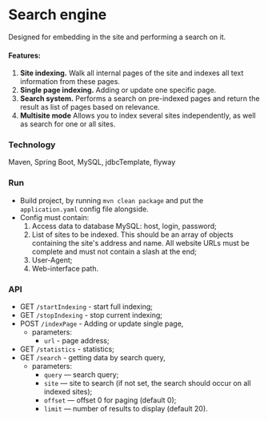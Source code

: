 
# Search engine

Designed for embedding in the site and performing a search on it.

#### Features:

1. **Site indexing.** Walk all internal pages of the site and indexes all text information from these pages.
2. **Single page indexing.** Adding or update one specific page.
3. **Search system.** Performs a search on pre-indexed pages and return the result as list of pages based on relevance.
4. **Multisite mode** Allows you to index several sites independently, as well as search for one or all sites.

### Technology

Maven, Spring Boot, MySQL, jdbcTemplate, flyway

### Run

- Build project, by running `mvn clean package` and put the `application.yaml` config file alongside.
- Config must contain:
    1. Access data to database MySQL: host, login, password;
    2. List of sites to be indexed. This should be an array of objects containing the site's address and name. All website URLs must be complete and must not contain a slash at the end;
    3. User-Agent;
    4. Web-interface path.

### API

- GET `/startIndexing` - start full indexing;
- GET `/stopIndexing` - stop current indexing;
- POST `/indexPage` - Adding or update single page,
    - parameters:
        - `url` - page address;
- GET `/statistics` - statistics;
- GET `/search` - getting data by search query,
    - parameters:
        - `query` — search query;
        - `site` — site to search (if not set, the search should occur on all indexed sites);
        - `offset` — offset 0 for paging (default 0);
        - `limit` — number of results to display (default 20).